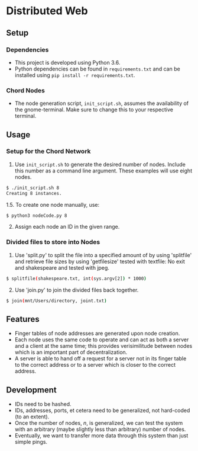 # Distributed Web

## Setup

### Dependencies

* This project is developed using Python 3.6.
* Python dependencies can be found in `requirements.txt` and can be installed using `pip install -r requirements.txt`.

### Chord Nodes

* The node generation script, `init_script.sh`, assumes the availability of the gnome-terminal. Make sure to change this to your respective terminal.

## Usage

### Setup for the Chord Network

1. Use `init_script.sh` to generate the desired number of nodes. Include this number as a command line argument. These examples will use eight nodes.
```bash
$ ./init_script.sh 8
Creating 8 instances.
```
1.5. To create one node manually, use:
```bash
$ python3 nodeCode.py 8
```
2. Assign each node an ID in the given range.

### Divided files to store into Nodes

1. Use 'split.py' to split the file into a specified amount of by using 'splitfile' and retrieve file sizes by using 'getfilesize'
  tested with textfile: No exit and shakespeare and tested with jpeg.
  ```bash
  $ splitfile(shakespeare.txt, int(sys.argv[2]) * 1000)
  ```
2. Use 'join.py' to join the divided files back together.
  ```bash
  $ join(mnt/Users/directory, joint.txt)
  ```

## Features

* Finger tables of node addresses are generated upon node creation.
* Each node uses the same code to operate and can act as both a server and a client at the same time; this provides verisimilitude between nodes which is an important part of decentralization.
* A server is able to hand off a request for a server not in its finger table to the correct address or to a server which is closer to the correct address.

## Development

* IDs need to be hashed.
* IDs, addresses, ports, et cetera need to be generalized, not hard-coded (to an extent).
* Once the number of nodes, $n$, is generalized, we can test the system with an arbitrary (maybe slightly less than arbitrary) number of nodes.
* Eventually, we want to transfer more data through this system than just simple pings.
